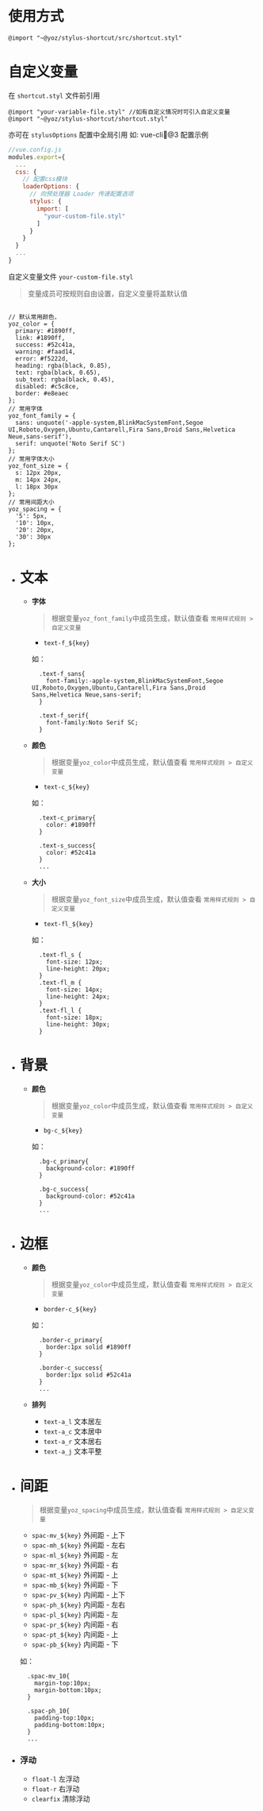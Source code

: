 # 使用方式

```stylus
@import "~@yoz/stylus-shortcut/src/shortcut.styl"
```

# 自定义变量

在 `shortcut.styl` 文件前引用

```stylus
@import "your-variable-file.styl" //如有自定义情况时可引入自定义变量
@import "~@yoz/stylus-shortcut/shortcut.styl"
```

亦可在 `stylusOptions` 配置中全局引用
如: vue-cli@3 配置示例

```javascript
//vue.config.js
modules.export={
  ...
  css: {
    // 配置css模块
    loaderOptions: {
      // 向预处理器 Loader 传递配置选项
      stylus: {
        import: [
          "your-custom-file.styl"
        ]
      }
    }
  }
  ...
}
```

自定义变量文件 `your-custom-file.styl`

> 变量成员可按规则自由设置，自定义变量将盖默认值

```stylus

// 默认常用颜色，
yoz_color = {
  primary: #1890ff,
  link: #1890ff,
  success: #52c41a,
  warning: #faad14,
  error: #f5222d,
  heading: rgba(black, 0.85),
  text: rgba(black, 0.65),
  sub_text: rgba(black, 0.45),
  disabled: #c5c8ce,
  border: #e8eaec
};
// 常用字体
yoz_font_family = {
  sans: unquote('-apple-system,BlinkMacSystemFont,Segoe UI,Roboto,Oxygen,Ubuntu,Cantarell,Fira Sans,Droid Sans,Helvetica Neue,sans-serif'),
  serif: unquote('Noto Serif SC')
};
// 常用字体大小
yoz_font_size = {
  s: 12px 20px,
  m: 14px 24px,
  l: 18px 30px
};
// 常用间距大小
yoz_spacing = {
  '5': 5px,
  '10': 10px,
  '20': 20px,
  '30': 30px
};
```

- # 文本

  - **字体**

    > 根据变量`yoz_font_family`中成员生成，默认值查看 `常用样式规则 > 自定义变量`

    - `text-f_${key}`

    如：

    ```stylus
      .text-f_sans{
        font-family:-apple-system,BlinkMacSystemFont,Segoe UI,Roboto,Oxygen,Ubuntu,Cantarell,Fira Sans,Droid Sans,Helvetica Neue,sans-serif;
      }

      .text-f_serif{
        font-family:Noto Serif SC;
      }
    ```

  - **颜色**

    > 根据变量`yoz_color`中成员生成，默认值查看 `常用样式规则 > 自定义变量`

    - `text-c_${key}`

    如：

    ```stylus
      .text-c_primary{
        color: #1890ff
      }

      .text-s_success{
        color: #52c41a
      }
      ...
    ```

  - **大小**

    > 根据变量`yoz_font_size`中成员生成，默认值查看 `常用样式规则 > 自定义变量`

    - `text-fl_${key}`

    如：

    ```stylus
      .text-fl_s {
        font-size: 12px;
        line-height: 20px;
      }
      .text-fl_m {
        font-size: 14px;
        line-height: 24px;
      }
      .text-fl_l {
        font-size: 18px;
        line-height: 30px;
      }
    ```

- # 背景

  - **颜色**

    > 根据变量`yoz_color`中成员生成，默认值查看 `常用样式规则 > 自定义变量`

    - `bg-c_${key}`

    如：

    ```stylus
      .bg-c_primary{
        background-color: #1890ff
      }

      .bg-c_success{
        background-color: #52c41a
      }
      ...
    ```

- # 边框

  - **颜色**

    > 根据变量`yoz_color`中成员生成，默认值查看 `常用样式规则 > 自定义变量`

    - `border-c_${key}`

    如：

    ```stylus
      .border-c_primary{
        border:1px solid #1890ff
      }

      .border-c_success{
        border:1px solid #52c41a
      }
      ...
    ```

  - **排列**
    - `text-a_l` 文本居左
    - `text-a_c` 文本居中
    - `text-a_r` 文本居右
    - `text-a_j` 文本平整

- # 间距

  > 根据变量`yoz_spacing`中成员生成，默认值查看 `常用样式规则 > 自定义变量`

  - `spac-mv_${key}` 外间距 - 上下
  - `spac-mh_${key}` 外间距 - 左右
  - `spac-ml_${key}` 外间距 - 左
  - `spac-mr_${key}` 外间距 - 右
  - `spac-mt_${key}` 外间距 - 上
  - `spac-mb_${key}` 外间距 - 下
  - `spac-pv_${key}` 内间距 - 上下
  - `spac-ph_${key}` 内间距 - 左右
  - `spac-pl_${key}` 内间距 - 左
  - `spac-pr_${key}` 内间距 - 右
  - `spac-pt_${key}` 内间距 - 上
  - `spac-pb_${key}` 内间距 - 下

  如：

  ```stylus
    .spac-mv_10{
      margin-top:10px;
      margin-bottom:10px;
    }

    .spac-ph_10{
      padding-top:10px;
      padding-bottom:10px;
    }
    ...
  ```

- ### 浮动
  - `float-l` 左浮动
  - `float-r` 右浮动
  - `clearfix` 清除浮动

